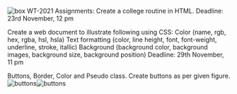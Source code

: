 ![box](https://user-images.githubusercontent.com/117985880/207955427-8637e931-f11e-47c0-bf0a-dc42f4a26dca.png)
WT-2021
Assignments:
Create a college routine in HTML.
Deadline: 23rd November, 12 pm

Create a web document to illustrate following using CSS:
Color (name, rgb, hex, rgba, hsl, hsla)
Text formatting (color, line height, font, font-weight, underline, stroke, itallic)
Background (background color, background images, background size, background position)
Deadline: 29th November, 11 pm

Buttons, Border, Color and Pseudo class.
Create buttons as per given figure.
![buttons](https://user-images.githubusercontent.com/117985880/207955042-535f5df7-88f3-40f7-b274-144c272d315f.png)![buttons](https://user-images.githubusercontent.com/117985880/207955281-5e40bda3-8227-41e7-8d94-feab38f31992.png)

